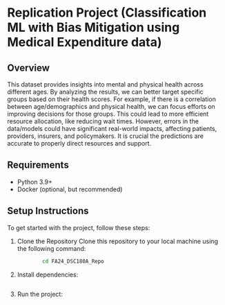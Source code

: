# Replication Project (Classification ML with Bias Mitigation using Medical Expenditure data)

## Overview
This dataset provides insights into mental and physical health across different ages. By analyzing the results, we can better target specific groups based on their health scores. For example, if there is a correlation between age/demographics and physical health, we can focus efforts on improving decisions for those groups. This could lead to more efficient resource allocation, like reducing wait times. However, errors in the data/models could have significant real-world impacts, affecting patients, providers, insurers, and policymakers. It is crucial the predictions are accurate to properly direct resources and support.

## Requirements
- Python 3.9+
- Docker (optional, but recommended)

## Setup Instructions

To get started with the project, follow these steps:

1. Clone the Repository
   Clone this repository to your local machine using the following command: 
   
   ```bash git clone https://github.com/gracejiang0929/FA24_DSC180A_Repo.git
           cd FA24_DSC180A_Repo

2. Install dependencies:
   ```bashpip install -r requirements.txt 

4. Run the project:
   ```bashpython run.py
   

